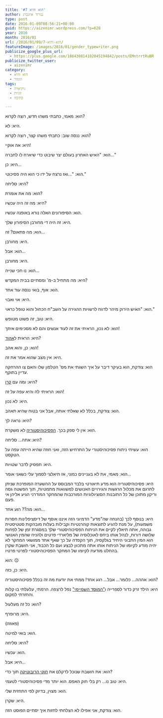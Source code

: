 ```yaml
---
title: 'הוא והיא #7'
author: נמרוד איזנברג
type: post
date: 2016-01-09T08:56:21+00:00
guid: https://aizenimr.wordpress.com/?p=628
year: 2016
month: 2016/01
url: /2016/01/09/הוא-והיא-7/
featureImage: /images/2016/01/gender_typewriter.png
publicize_google_plus_url:
  - https://plus.google.com/108430814102045194842/posts/EMntrrtRuBR
publicize_twitter_user:
  - aizenimr
category:
  - הוא והיא
  - הומור
tags:
  - גיקיאדה
  - זוגיות
  - כתיבה

---
```

<span lang="he-IL">הוא</span><span lang="en-US">: </span><span lang="he-IL">מאמי</span><span lang="en-US">, </span><span lang="he-IL">כתבתי משהו חדש</span><span lang="en-US">, </span><span lang="he-IL">רוצה לקרוא</span><span lang="en-US">?</span>

<span lang="he-IL">היא</span><span lang="en-US">: </span><span lang="he-IL">לא</span><span lang="en-US">.</span>

<span lang="he-IL">הוא</span><span lang="en-US">: </span><span lang="he-IL">ננסה שוב</span><span lang="en-US">: </span><span lang="he-IL">כתבתי משהו קצר</span><span lang="en-US">, </span><span lang="he-IL">רוצה לקרוא</span><span lang="en-US">?</span>

<span lang="he-IL">היא</span><span lang="en-US">: </span><span lang="he-IL">אה אוקיי</span><span lang="en-US">!</span>

<span lang="he-IL">הוא</span><span lang="en-US">: "</span><span lang="he-IL">האיש האחרון בעולם יצר שיבוט כדי שיארח לו לחברה</span><span lang="en-US">..."</span>

<span lang="he-IL">היא</span><span lang="en-US">: </span><span lang="he-IL">כן…</span>

<span lang="he-IL">הוא</span><span lang="en-US">: "...</span><span lang="he-IL">ואז נרצח על ידו כי הוא היה פסיכוטי</span><span lang="en-US">."</span>

<span lang="he-IL">היא</span><span lang="en-US">: </span><span lang="he-IL">סליחה</span><span lang="en-US">?</span>

<span lang="he-IL">הוא</span><span lang="en-US">: </span><span lang="he-IL">מה את אומרת</span><span lang="en-US">?</span>

<span lang="he-IL">היא</span><span lang="en-US">: </span><span lang="he-IL">מה זה היה עכשיו</span><span lang="en-US">?</span>

<span lang="he-IL">הוא</span><span lang="en-US">: </span><span lang="he-IL">הסיפורונים האלה נורא באופנה עכשיו</span><span lang="en-US">.</span>

<span lang="he-IL">היא</span><span lang="en-US">: </span><span lang="he-IL">זה היה די מחורבן הסיפורון שלך</span><span lang="en-US">.</span>

<span lang="he-IL">הוא</span><span lang="en-US">: </span><span lang="he-IL">מה פתאום</span><span lang="en-US">? </span><span lang="he-IL">זה</span><span lang="en-US">...</span>

<span lang="he-IL">היא</span><span lang="en-US">: </span><span lang="he-IL">מחורבן</span><span lang="en-US">.</span>

<span lang="he-IL">הוא</span><span lang="en-US">: </span><span lang="he-IL">אבל</span><span lang="en-US">...</span>

<span lang="he-IL">היא</span><span lang="en-US">: </span><span lang="he-IL">מחורבן</span><span lang="en-US">.</span>

<span lang="he-IL">הוא</span><span lang="en-US">: </span><span lang="he-IL">נו חכי שנייה</span><span lang="en-US">...</span>

<span lang="he-IL">היא</span><span lang="en-US">: </span><span lang="he-IL">מה מתחיל ב</span><span lang="en-US">-</span><span lang="he-IL">מ</span><span lang="en-US">' </span><span lang="he-IL">ומסתיים בבית המקדש</span><span lang="en-US">?</span>

<span lang="he-IL">הוא</span><span lang="en-US">: </span><span lang="he-IL">אוף</span><span lang="en-US">, </span><span lang="he-IL">בואי ננסה עוד אחד</span><span lang="en-US">.</span>

<span lang="he-IL">היא</span><span lang="en-US">: </span><span lang="he-IL">אוי ואבוי</span><span lang="en-US">.</span>

<span lang="he-IL">הוא</span><span lang="en-US">: "</span><span lang="he-IL">האיש הירוק מיהר לדווח לרשויות ההגירה על השב</span><span lang="en-US">"</span><span lang="he-IL">ח הכחול והוא טופל כראוי</span><span lang="en-US">."</span>

<span lang="he-IL">היא</span><span lang="en-US">: </span><span lang="he-IL">טוב</span><span lang="en-US">, </span><span lang="he-IL">זה פשוט מטופש</span><span lang="en-US">.</span>

<span lang="he-IL">הוא</span><span lang="en-US">: </span><span lang="he-IL">לא נכון</span><span lang="en-US">, </span><span lang="he-IL">הראיתי את זה לעוד אנשים והם לא מסכימים איתך</span><span lang="en-US">!</span>

<span lang="he-IL">היא</span><span lang="en-US">: </span><span lang="he-IL">הראית ל<a href="http://my2centssf.blogspot.co.il/">אהוד</a></span><span lang="en-US">?</span>

<span lang="he-IL">הוא</span><span lang="en-US">: </span><span lang="he-IL">כן</span><span lang="en-US">, </span><span lang="he-IL">והוא אהב</span><span lang="en-US">!</span>

<span lang="he-IL">היא</span><span lang="en-US">: </span><span lang="he-IL">אין מצב שהוא אמר את זה</span><span lang="en-US">.</span>

<span lang="he-IL">הוא</span><span lang="en-US">: </span><span lang="he-IL">צודקת</span><span lang="en-US">, </span><span lang="he-IL">הוא בעיקר דיבר על איך השגתי את מס</span><span lang="en-US">' </span><span lang="he-IL">הטלפון שלו והאם צו ההרחקה עדיין בתוקף</span><span lang="en-US">.</span>

<span lang="he-IL">היא</span><span lang="en-US">: </span><span lang="he-IL">ומה עם <a href="http://www.realitybugs.me/">קרן</a></span><span lang="en-US">?</span>

<span lang="he-IL">הוא</span><span lang="en-US">: הראיתי לה</span><span lang="he-IL"> והיא עפה על זה</span><span lang="en-US">!</span>

<span lang="he-IL">היא</span><span lang="en-US">: </span><span lang="he-IL">לא נכון</span><span lang="en-US">.</span>

<span lang="he-IL">הוא</span><span lang="en-US">: </span><span lang="he-IL">צודקת</span><span lang="en-US">, </span><span lang="he-IL">בכלל לא שאלתי אותה</span><span lang="en-US">, </span><span lang="he-IL">אבל אני בטוח שהיא תאהב</span><span lang="en-US">.</span>

<span lang="he-IL">היא</span><span lang="en-US">: </span><span lang="he-IL">נראה לך</span><span lang="en-US">?</span>

<span lang="he-IL">הוא</span><span lang="en-US">: </span><span lang="he-IL">אין לי ספק בכך</span><span lang="en-US">. </span><span lang="he-IL"><a href="https://he.wikipedia.org/wiki/%D7%A1%D7%93%D7%A8%D7%AA_%D7%94%D7%9E%D7%95%D7%A1%D7%93">הפסיכוהיסטוריה</a> לא משקרת</span><span lang="en-US">.</span>

<span lang="he-IL">היא</span><span lang="en-US">: </span><span lang="he-IL">אתה… סליחה</span><span lang="en-US">?</span>

<span lang="he-IL">הוא</span><span lang="en-US">: </span><span lang="he-IL">עשיתי ניתוח פסיכוהיסטורי על התרחיש הזה</span><span lang="en-US">, </span><span lang="he-IL">ואני חוזה שהיא הייתה עפה על הטקסט</span><span lang="en-US">.</span>

<span lang="he-IL">היא</span><span lang="en-US">: </span><span lang="he-IL">תפסיק לדבר שטויות</span><span lang="en-US">.</span>

<span lang="he-IL">הוא</span><span lang="en-US">: </span><span lang="he-IL">מאמי</span><span lang="en-US">, </span><span lang="he-IL">את לא בעניינים כמוני</span><span lang="en-US">, </span><span lang="he-IL">אז תיאלצי לסמוך עלי כשאני אומר</span><span lang="en-US">...</span>

<span lang="he-IL">היא</span><span lang="en-US">: </span><span lang="he-IL">פסיכוהיסטוריה הוא מדע תיאורטי בלבד המבוסס על ההשערה המופרכת שניתן לתרגם את מכלול הרגשות והגירויים האנושים למשוואות מתמטיות</span><span lang="en-US">, </span><span lang="he-IL">תוך הפשטה גסה וריקון מתוכן של כל התובנות הסוציולוגיות המורכבות שהמחקר המודרני הגיע אליהן אי פעם</span><span lang="en-US">. </span>

<span lang="he-IL">הוא</span><span lang="en-US">: </span><span lang="he-IL">מה</span><span lang="en-US">?? </span><span lang="he-IL">רגע אחד…</span>

<span lang="he-IL">היא</span><span lang="en-US">: </span><span lang="he-IL">בנוסף לכך </span><span lang="en-US">(</span><span lang="he-IL">בהנחה שה</span><span lang="en-US">"</span><span lang="he-IL">מדע</span><span lang="en-US">" </span><span lang="he-IL">הדמיוני הזה איננו אוסף של דיסציפלינות חסרות משמעות</span><span lang="en-US">), </span><span lang="he-IL">על מנת להגיע לתוצאות קוהרנטיות וקבילות בעלות מובהקות סטטיסטית גבוהה,</span><span lang="en-US"> </span><span lang="he-IL">אתה תיאלץ לקיים את הניתוח הפסיכוהיסטורי שלך במסגרת זמן של לפחות שלושה דורות</span><span lang="en-US">, </span><span lang="he-IL">לנהל אותו ביחס לאוכלוסיה של מליארדי פרטים ולהניח שהמין האנושי הוא המין התבוני היחיד בגלקסיה</span><span lang="en-US">, </span><span lang="he-IL">תוך הקפדה על </span>כך שאף אחד ממושאי המחקר לא יהיה מודע לקיומו של הניתוח אותו אתה מתכוון לבצע ועם כל הכבוד<span lang="en-US">, </span><span lang="he-IL">אני חושבת שקרן בהחלט מודעת לקיומו של המחקר הפסיכוהיסטורי </span>לפרטי פרטיו<span lang="en-US">.</span>

<span lang="he-IL">הוא</span><span lang="en-US">: 😐</span>

<span lang="he-IL">היא</span><span lang="en-US">: </span><span lang="he-IL">כן</span><span lang="en-US">, </span><span lang="he-IL">כזה</span><span lang="en-US">.</span>

<span lang="he-IL">הוא</span><span lang="en-US">: </span><span lang="he-IL">אההה… כלומר… אבל… רגע אחד</span><span lang="en-US">! </span><span lang="he-IL">ממתי את יודעת מה זה בכלל פסיכוהיסטוריה</span><span lang="en-US">?</span>

<span lang="he-IL">היא</span><span lang="en-US">: הילד זרק כדור לספרייה</span><span lang="he-IL"> ו</span>[<span lang="en-US">"</span><span lang="he-IL">המוסד השמיימי</span><span lang="en-US">"</span>][1] <span lang="he-IL">נפל לרצפה</span><span lang="en-US">. </span><span lang="he-IL">הרמתי</span><span lang="en-US">, </span><span lang="he-IL">עלעלתי בו קלות והחזרתי למקום</span><span lang="en-US">.</span>

<span lang="he-IL">הוא</span><span lang="en-US">: </span><span lang="he-IL">כל זה מעלעול</span><span lang="en-US">?</span>

<span lang="he-IL">היא</span><span lang="en-US">: </span><span lang="he-IL">מרופרף</span><span lang="en-US">.</span>

<span lang="en-US">(</span><span lang="he-IL">פאוזה</span><span lang="en-US">)</span>

<span lang="he-IL">הוא</span><span lang="en-US">: </span><span lang="he-IL">בואי למיטה</span><span lang="en-US">.</span>

<span lang="he-IL">היא</span><span lang="en-US">: </span><span lang="he-IL">סליחה</span><span lang="en-US">?</span>

<span lang="he-IL">הוא</span><span lang="en-US">: </span><span lang="he-IL">עכשיו</span><span lang="en-US">.</span>

<span lang="he-IL">היא</span><span lang="en-US">: </span><span lang="he-IL">אבל</span><span lang="en-US">...</span>

<span lang="he-IL">הוא</span><span lang="en-US">: </span><span lang="he-IL">את חושבת שנוכל לדקלם את <a href="https://he.wikipedia.org/wiki/%D7%A9%D7%9C%D7%95%D7%A9%D7%AA_%D7%97%D7%95%D7%A7%D7%99_%D7%94%D7%A8%D7%95%D7%91%D7%95%D7%98%D7%99%D7%A7%D7%94">חוקי הרובוטיקה</a> תוך כדי</span><span lang="en-US">?</span>

<span lang="he-IL">היא</span><span lang="en-US">: </span><span lang="he-IL">טוב נו</span><span lang="en-US">... </span><span lang="he-IL">רק בלי חוק האפס</span><span lang="en-US">. </span><span lang="he-IL">הוא יותר מדי פסיכוהיסטורי לטעמי</span><span lang="en-US">.</span>

<span lang="he-IL">הוא</span><span lang="en-US">: </span><span lang="he-IL">מצוין</span><span lang="en-US">, </span><span lang="he-IL">בדיוק לפי התחזית שלי</span><span lang="en-US">.</span>

<span lang="he-IL">היא</span><span lang="en-US">: </span><span lang="he-IL">שקרן</span><span lang="en-US">.</span>

<span lang="he-IL">הוא</span><span lang="en-US">: </span><span lang="he-IL">צודקת</span><span lang="en-US">, </span><span lang="he-IL">אני אפילו לא הצלחתי לחזות איך יסתיים הפוסט הזה</span><span lang="en-US">.</span>

 [1]: https://he.wikipedia.org/wiki/%D7%94%D7%9E%D7%95%D7%A1%D7%93_%D7%94%D7%A9%D7%9E%D7%99%D7%99%D7%9E%D7%99